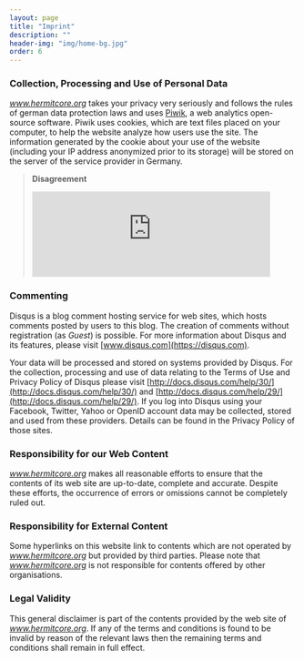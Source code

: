 ```yaml
---
layout: page
title: "Imprint"
description: ""
header-img: "img/home-bg.jpg"
order: 6
---
```


### Collection, Processing and Use of Personal Data

*www.hermitcore.org* takes your privacy very seriously and follows the rules of german data protection laws and uses [Piwik](http://piwik.org/), a web analytics open-source software.
Piwik uses cookies, which are text files placed on your computer, to help the website analyze how users use the site.
The information generated by the cookie about your use of the website (including your IP address anonymized prior to its storage) will be stored on the server of the service provider in Germany.

> **Disagreement**
> <iframe width="90%" height="150" frameborder="yes" src="https://piwik.lankes.org/index.php?module=CoreAdminHome&amp;action=optOut&amp;language=en"></iframe>

### Commenting

Disqus is a blog comment hosting service for web sites, which hosts comments posted by users to this blog.
The creation of comments without registration (as *Guest*) is possible.
For more information about Disqus and its features, please visit [www.disqus.com](https://disqus.com).

Your data will be processed and stored on systems provided by Disqus.
For the collection, processing and use of data relating to the Terms of Use and Privacy Policy of Disqus please visit [http://docs.disqus.com/help/30/](http://docs.disqus.com/help/30/) and [http://docs.disqus.com/help/29/](http://docs.disqus.com/help/29/).
If you log into Disqus using your Facebook, Twitter, Yahoo or OpenID account data may be collected, stored and used from these providers.
Details can be found in the Privacy Policy of those sites.

### Responsibility for our Web Content

*www.hermitcore.org* makes all reasonable efforts to ensure that the contents of its web site are up-to-date, complete and accurate.
Despite these efforts, the occurrence of errors or omissions cannot be completely ruled out.

### Responsibility for External Content

Some hyperlinks on this website link to contents which are not operated by *www.hermitcore.org* but provided by third parties.
Please note that *www.hermitcore.org* is not responsible for contents offered by other organisations.

### Legal Validity

This general disclaimer is part of the contents provided by the web site of *www.hermitcore.org*.
If any of the terms and conditions is found to be invalid by reason of the relevant laws then the remaining terms and conditions shall remain in full effect.
